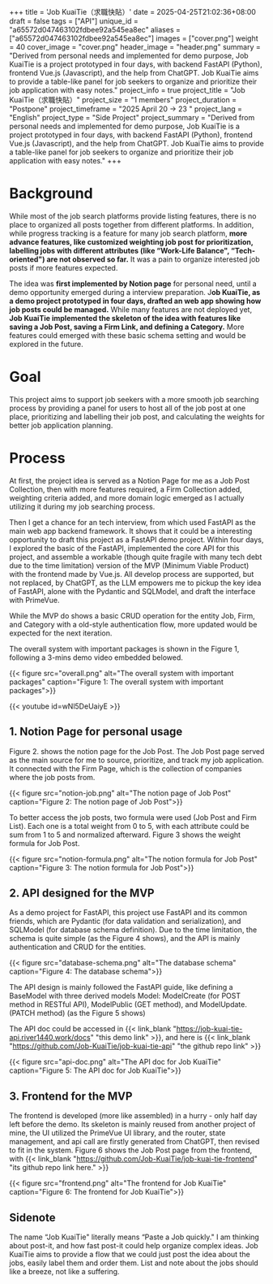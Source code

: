 +++
title = 'Job KuaiTie（求職快貼）'
date = 2025-04-25T21:02:36+08:00
draft = false
tags = ["API"]
unique_id = "a65572d047463102fdbee92a545ea8ec"
aliases = ["a65572d047463102fdbee92a545ea8ec"]
images = ["cover.png"]
weight = 40
cover_image = "cover.png"
header_image = "header.png"
summary = "Derived from personal needs and implemented for demo purpose, Job KuaiTie is a project prototyped in four days, with backend FastAPI (Python), frontend Vue.js (Javascript), and the help from ChatGPT. Job KuaiTie aims to provide a table-like panel for job seekers to organize and prioritize their job application with easy notes."
project_info = true
project_title = "Job KuaiTie（求職快貼）"
project_size = "1 members"
project_duration = "Postpone"
project_timeframe = "2025 April 20 → 23 "
project_lang = "English"
project_type = "Side Project"
project_summary = "Derived from personal needs and implemented for demo purpose, Job KuaiTie is a project prototyped in four days, with backend FastAPI (Python), frontend Vue.js (Javascript), and the help from ChatGPT. Job KuaiTie aims to provide a table-like panel for job seekers to organize and prioritize their job application with easy notes."
+++
# Background

While most of the job search platforms provide listing features, there is no place to organized all posts together from different platforms. In addition, while progress tracking is a feature for many job search platform, **more advance features, like customized weighting job post for prioritization, labelling jobs with different attributes (like “Work-Life Balance", “Tech-oriented") are not observed so far.** It was a pain to organize interested job posts if more features expected. 

The idea was **first implemented by Notion page** for personal need, until a demo opportunity emerged during a interview preparation. J**ob KuaiTie, as a demo project prototyped in four days, drafted an web app showing how job posts could be managed.** While many features are not deployed yet, **Job KuaiTie implemented the skeleton of the idea with features like saving a Job Post, saving a Firm Link, and defining a Category.** More features could emerged with these basic schema setting and would be explored in the future.

# Goal

This project aims to support job seekers with a more smooth job searching process by providing a panel for users to host all of the job post at one place, prioritizing and labelling their job post, and calculating the weights for better job application planning.

# Process

At first, the project idea is served as a Notion Page for me as a Job Post Collection, then with more features required, a Firm Collection added, weighting criteria added, and more domain logic emerged as I actually utilizing it during my job searching process.

Then I get a chance for an tech interview, from which used FastAPI as the main web app backend framework. It shows that it could be a interesting opportunity to draft this project as a FastAPI demo project. Within four days, I explored the basic of the FastAPI, implemented the core API for this project, and assemble a workable (though quite fragile with many tech debt due to the time limitation) version of the MVP (Minimum Viable Product) with the frontend made by Vue.js. All develop process are supported, but not replaced, by ChatGPT, as the LLM empowers me to pickup the key idea of FastAPI, alone with the Pydantic and SQLModel, and draft the interface with PrimeVue.

While the MVP do shows a basic CRUD operation for the entity Job, Firm, and Category with a old-style authentication flow, more updated would be expected for the next iteration.

The overall system with important packages is shown in the Figure 1, following a 3-mins demo video embedded belowed.

{{< figure src="overall.png" alt="The overall system with important packages" caption="Figure 1: The overall system with important packages">}}

{{< youtube id=wNl5DeUaiyE >}}

## 1. Notion Page for personal usage

Figure 2. shows the notion page for the Job Post. The Job Post page served as the main source for me to source, prioritize, and track my job application. It connected with the Firm Page, which is the collection of companies where the job posts from.

{{< figure src="notion-job.png" alt="The notion page of Job Post" caption="Figure 2: The notion page of Job Post">}}

To better access the job posts, two formula were used (Job Post and Firm List). Each one is a total weight from 0 to 5, with each attribute could be sum from 1 to 5 and normalized afterward. Figure 3 shows the weight formula for Job Post.

{{< figure src="notion-formula.png" alt="The notion formula for Job Post" caption="Figure 3: The notion formula for Job Post">}}

## 2. API designed for the MVP

As a demo project for FastAPI, this project use FastAPI and its common friends, which are Pydantic (for data validation and serialization), and SQLModel (for database schema definition). Due to the time limitation, the schema is quite simple (as the Figure 4 shows), and the API is mainly authentication and CRUD for the entities.

{{< figure src="database-schema.png" alt="The database schema" caption="Figure 4: The database schema">}}

The API design is mainly followed the FastAPI guide, like defining a BaseModel with three derived models Model: ModelCreate (for POST method in RESTful API), ModelPublic (GET method), and ModelUpdate. (PATCH method) (as the Figure 5 shows)

The API doc could be accessed in {{< link_blank "https://job-kuai-tie-api.river1440.work/docs" "this demo link" >}}, and here is {{< link_blank "https://github.com/Job-KuaiTie/job-kuai-tie-api" "the github repo link" >}}

{{< figure src="api-doc.png" alt="The API doc for Job KuaiTie" caption="Figure 5: The API doc for Job KuaiTie">}}

## 3. Frontend for the MVP

The frontend is developed (more like assembled) in a hurry - only half day left before the demo. Its skeleton is mainly reused from another project of mine, the UI utilized the PrimeVue UI library, and the router, state management, and api call are firstly generated from ChatGPT, then revised to fit in the system. Figure 6 shows the Job Post page from the frontend, with {{< link_blank "https://github.com/Job-KuaiTie/job-kuai-tie-frontend" "its github repo link here." >}}

{{< figure src="frontend.png" alt="The frontend for Job KuaiTie" caption="Figure 6: The frontend for Job KuaiTie">}}

## Sidenote

The name “Job KuaiTie" literally means “Paste a Job quickly." I am thinking about post-it, and how fast post-it could help organize complex ideas. Job KuaiTie aims to provide a flow that we could just post the idea about the jobs, easily label them and order them. List and note about the jobs should like a breeze, not like a suffering.